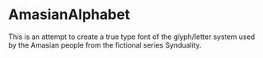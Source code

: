 # AmasianAlphabet
This is an attempt to create a true type font of the glyph/letter system used by the Amasian people from the fictional series Synduality. 
